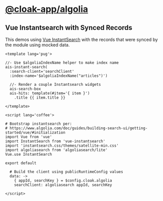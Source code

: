 # [@cloak-app/algolia](https://github.com/BKWLD/cloak-algolia)

## Vue Instantsearch with Synced Records

This demos using [Vue InstantSearch](https://www.algolia.com/doc/guides/building-search-ui/what-is-instantsearch/vue/) with the records that were synced by the module using mocked data.

<instantsearch-demo></instantsearch-demo>


```vue
<template lang='pug'>

//- Use $algoliaIndexName helper to make index name
ais-instant-search(
  :search-client='searchClient'
  :index-name='$algoliaIndexName("articles")')

  //- Render a couple Instantsearch widgets
  ais-search-box
  ais-hits: template(#item='{ item }')
    .title {{ item.title }}

</template>

<script lang='coffee'>

# Bootstrap instantsearch per:
# https://www.algolia.com/doc/guides/building-search-ui/getting-started/vue/#initialization
import Vue from 'vue'
import InstantSearch from 'vue-instantsearch'
import 'instantsearch.css/themes/satellite-min.css'
import algoliasearch from 'algoliasearch/lite'
Vue.use InstantSearch

export default

  # Build the client using publicRuntimeConfig values
  data: ->
    { appId, searchKey } = $config.cloak.algolia
    searchClient: algoliasearch appId, searchKey

</script>
```
